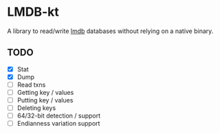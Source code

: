 # LMDB-kt

A library to read/write [lmdb](http://www.lmdb.tech/doc/) databases without relying on a native binary.

## TODO
- [X] Stat
- [X] Dump
- [ ] Read txns
- [ ] Getting key / values
- [ ] Putting key / values
- [ ] Deleting keys
- [ ] 64/32-bit detection / support
- [ ] Endianness variation support